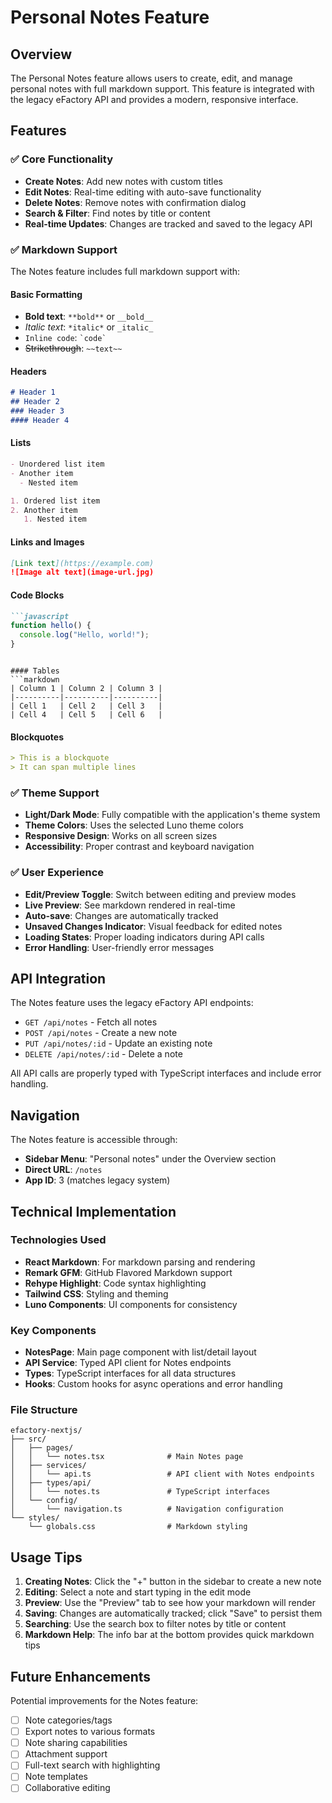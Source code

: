 # Personal Notes Feature

## Overview
The Personal Notes feature allows users to create, edit, and manage personal notes with full markdown support. This feature is integrated with the legacy eFactory API and provides a modern, responsive interface.

## Features

### ✅ Core Functionality
- **Create Notes**: Add new notes with custom titles
- **Edit Notes**: Real-time editing with auto-save functionality
- **Delete Notes**: Remove notes with confirmation dialog
- **Search & Filter**: Find notes by title or content
- **Real-time Updates**: Changes are tracked and saved to the legacy API

### ✅ Markdown Support
The Notes feature includes full markdown support with:

#### Basic Formatting
- **Bold text**: `**bold**` or `__bold__`
- *Italic text*: `*italic*` or `_italic_`
- `Inline code`: `` `code` ``
- ~~Strikethrough~~: `~~text~~`

#### Headers
```markdown
# Header 1
## Header 2
### Header 3
#### Header 4
```

#### Lists
```markdown
- Unordered list item
- Another item
  - Nested item

1. Ordered list item
2. Another item
   1. Nested item
```

#### Links and Images
```markdown
[Link text](https://example.com)
![Image alt text](image-url.jpg)
```

#### Code Blocks
```markdown
```javascript
function hello() {
  console.log("Hello, world!");
}
```
```

#### Tables
```markdown
| Column 1 | Column 2 | Column 3 |
|----------|----------|----------|
| Cell 1   | Cell 2   | Cell 3   |
| Cell 4   | Cell 5   | Cell 6   |
```

#### Blockquotes
```markdown
> This is a blockquote
> It can span multiple lines
```

### ✅ Theme Support
- **Light/Dark Mode**: Fully compatible with the application's theme system
- **Theme Colors**: Uses the selected Luno theme colors
- **Responsive Design**: Works on all screen sizes
- **Accessibility**: Proper contrast and keyboard navigation

### ✅ User Experience
- **Edit/Preview Toggle**: Switch between editing and preview modes
- **Live Preview**: See markdown rendered in real-time
- **Auto-save**: Changes are automatically tracked
- **Unsaved Changes Indicator**: Visual feedback for edited notes
- **Loading States**: Proper loading indicators during API calls
- **Error Handling**: User-friendly error messages

## API Integration

The Notes feature uses the legacy eFactory API endpoints:

- `GET /api/notes` - Fetch all notes
- `POST /api/notes` - Create a new note
- `PUT /api/notes/:id` - Update an existing note
- `DELETE /api/notes/:id` - Delete a note

All API calls are properly typed with TypeScript interfaces and include error handling.

## Navigation

The Notes feature is accessible through:
- **Sidebar Menu**: "Personal notes" under the Overview section
- **Direct URL**: `/notes`
- **App ID**: 3 (matches legacy system)

## Technical Implementation

### Technologies Used
- **React Markdown**: For markdown parsing and rendering
- **Remark GFM**: GitHub Flavored Markdown support
- **Rehype Highlight**: Code syntax highlighting
- **Tailwind CSS**: Styling and theming
- **Luno Components**: UI components for consistency

### Key Components
- **NotesPage**: Main page component with list/detail layout
- **API Service**: Typed API client for Notes endpoints
- **Types**: TypeScript interfaces for all data structures
- **Hooks**: Custom hooks for async operations and error handling

### File Structure
```
efactory-nextjs/
├── src/
│   ├── pages/
│   │   └── notes.tsx              # Main Notes page
│   ├── services/
│   │   └── api.ts                 # API client with Notes endpoints
│   ├── types/api/
│   │   └── notes.ts               # TypeScript interfaces
│   └── config/
│       └── navigation.ts          # Navigation configuration
└── styles/
    └── globals.css                # Markdown styling
```

## Usage Tips

1. **Creating Notes**: Click the "+" button in the sidebar to create a new note
2. **Editing**: Select a note and start typing in the edit mode
3. **Preview**: Use the "Preview" tab to see how your markdown will render
4. **Saving**: Changes are automatically tracked; click "Save" to persist them
5. **Searching**: Use the search box to filter notes by title or content
6. **Markdown Help**: The info bar at the bottom provides quick markdown tips

## Future Enhancements

Potential improvements for the Notes feature:
- [ ] Note categories/tags
- [ ] Export notes to various formats
- [ ] Note sharing capabilities
- [ ] Attachment support
- [ ] Full-text search with highlighting
- [ ] Note templates
- [ ] Collaborative editing
